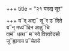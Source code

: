 +++
title = "२१ यदद्य सूर"

+++
य᳓द् अद्य᳓ सू᳓र उ᳓दिते  
य᳓न् मध्यं᳓दिन आतु᳓चि  
वामं᳓ धत्थ᳓ म᳓नवे विश्ववेदसो  
जु᳓ह्वानाय प्र᳓चेतसे